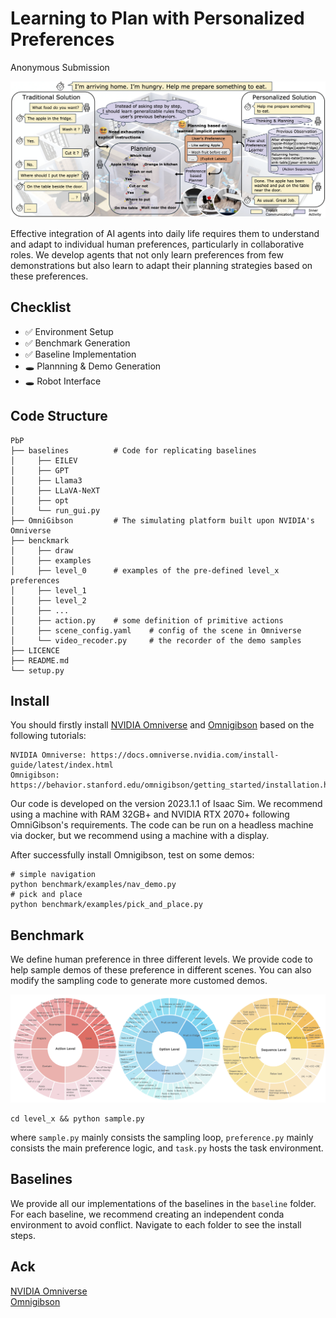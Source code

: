 # Learning to Plan with Personalized Preferences

Anonymous Submission

<div align=center>
  <img src=./assets/PbP-intro.png />
</div>

Effective integration of AI agents into daily life requires them to understand and adapt to individual human preferences, particularly in collaborative roles. We develop agents that not only learn preferences from few demonstrations but also learn to adapt their planning strategies based on these preferences.

## Checklist
- ✅ Environment Setup
- ✅ Benchmark Generation
- ✅ Baseline Implementation
- 🕳️ Plannning & Demo Generation
- 🕳️ Robot Interface

## Code Structure

```
PbP
├── baselines          # Code for replicating baselines
│     ├── EILEV     
│     ├── GPT      
│     ├── Llama3        
│     ├── LLaVA-NeXT  
│     ├── opt
│     └── run_gui.py
├── OmniGibson         # The simulating platform built upon NVIDIA's Omniverse
├── benckmark
│     ├── draw  
│     ├── examples      
│     ├── level_0      # examples of the pre-defined level_x preferences
│     ├── level_1  
│     ├── level_2
│     ├── ...  
│     ├── action.py    # some definition of primitive actions
│     ├── scene_config.yaml    # config of the scene in Omniverse
│     └── video_recoder.py     # the recorder of the demo samples
├── LICENCE
├── README.md
└── setup.py
```
## Install

You should firstly install [NVIDIA Omniverse](https://www.nvidia.com/en-us/omniverse/) and [Omnigibson](https://github.com/StanfordVL/OmniGibson) based on the following tutorials:
```
NVIDIA Omniverse: https://docs.omniverse.nvidia.com/install-guide/latest/index.html  
Omnigibson: https://behavior.stanford.edu/omnigibson/getting_started/installation.html
```
Our code is developed on the version 2023.1.1 of Isaac Sim. We recommend using a machine with RAM 32GB+ and NVIDIA RTX 2070+ following OmniGibson's requirements. The code can be run on a headless machine via docker, but we recommend using a machine with a display.

After successfully install Omnigibson, test on some demos:
```
# simple navigation
python benchmark/examples/nav_demo.py
# pick and place
python benchmark/examples/pick_and_place.py
```

## Benchmark
We define human preference in three different levels. We provide code to help sample demos of these preference in different scenes. You can also modify the sampling code to generate more customed demos. 
<div align=center>
  <img src=./assets/preferences.png />
</div>

```
cd level_x && python sample.py
```

where `sample.py` mainly consists the sampling loop, `preference.py` mainly consists the main preference logic, and `task.py` hosts the task environment.

## Baselines
We provide all our implementations of the baselines in the `baseline` folder. For each baseline, we recommend creating an independent conda environment to avoid conflict. Navigate to each folder to see the install steps.

## Ack
[NVIDIA Omniverse](https://www.nvidia.com/en-us/omniverse/)  
[Omnigibson](https://github.com/StanfordVL/OmniGibson)
